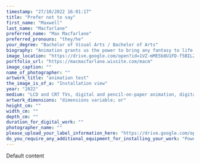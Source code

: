 ```yaml
---
timestamp: "27/10/2022 16:01:17"
title: "Prefer not to say"
first_name: "Maxwell"
last_name: "Macfarlane"
preferred_name: "Max Macfarlane"
preferred_pronouns: "they/he"
your_degree: "Bachelor of Visual Arts / Bachelor of Arts"
biography: "Animation grants us the power to bring any fantasy to life in motion. Pre-digital “2D” animation, in all its handmade forms, might bring us closest to this act of creation. This work - like all animated work - is a negotiation between aestheticism, nostalgia, and the enormous expense of labour required to make an image move. Weaponising technological nostalgia to sooth the uneasy residence of the animated image in gallery space, the installation describes a longing for the obsolete."
image_location: "https://drive.google.com/open?id=1VZ-mME5b8U1FD-f5BILZNwzgPbvNEN8b"
portfolio_url: "https://macmacfarlane.wixsite.com/macm"
image_caption: ""
name_of_photographer: ""
artwork_title: "animation test"
the_image_is_of_a: "Installation view"
year: "2022"
medium: "LCD and CRT TVs, digital and pencil-on-paper animation, digital compositing"
artwork_dimensions: "dimensions variable; or"
height_cm: ""
width_cm: ""
depth_cm: ""
duration_for_digital_work: ""
photographer_name: ""
please_upload_your_label_information_here: "https://drive.google.com/open?id=1mUwc_jWMgnH2dgx3bCEBpmJJfnlTf4o-"
do_you_require_any_additional_equipment_for_installing_your_work: "Power outlet, Media player, Plinth (please specify approximate size below), probably 4 media players (and associated av cabling if possible)"
---
```


Default content